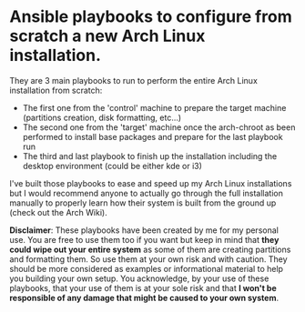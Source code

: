 # Ansible playbooks to configure from scratch a new Arch Linux installation.

They are 3 main playbooks to run to perform the entire Arch Linux installation from scratch:
+ The first one from the 'control' machine to prepare the target machine (partitions creation, disk formatting, etc...)
+ The second one from the 'target' machine once the arch-chroot as been performed to install base packages and prepare for the last playbook run
+ The third and last playbook to finish up the installation including the desktop environment (could be either kde or i3)

I've built those playbooks to ease and speed up my Arch Linux installations but I would recommend anyone to actually go through the full installation manually to properly learn how their system is built from the ground up (check out the Arch Wiki).



**Disclaimer**: These playbooks have been created by me for my personal use. You are free to use them too if you want but keep in mind that **they could wipe out your entire system** as some of them are creating partitions and formatting them. So use them at your own risk and with caution. They should be more considered as examples or informational material to help you building your own setup. You acknowledge, by your use of these playbooks, that your use of them is at your sole risk and that **I won't be responsible of any damage that might be caused to your own system**.
